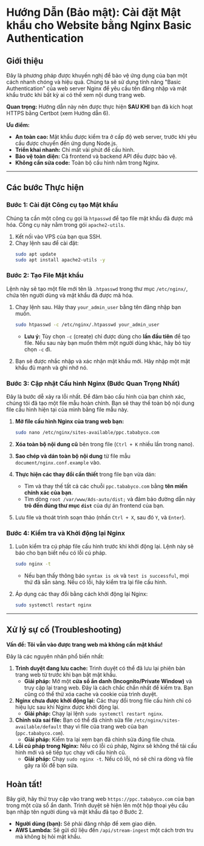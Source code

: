 # Hướng Dẫn (Bảo mật): Cài đặt Mật khẩu cho Website bằng Nginx Basic Authentication

## Giới thiệu

Đây là phương pháp được khuyến nghị để bảo vệ ứng dụng của bạn một cách nhanh chóng và hiệu quả. Chúng ta sẽ sử dụng tính năng "Basic Authentication" của web server Nginx để yêu cầu tên đăng nhập và mật khẩu trước khi bất kỳ ai có thể xem nội dung trang web.

**Quan trọng:** Hướng dẫn này nên được thực hiện **SAU KHI** bạn đã kích hoạt HTTPS bằng Certbot (xem Hướng dẫn 6).

**Ưu điểm:**
-   **An toàn cao:** Mật khẩu được kiểm tra ở cấp độ web server, trước khi yêu cầu được chuyển đến ứng dụng Node.js.
-   **Triển khai nhanh:** Chỉ mất vài phút để cấu hình.
-   **Bảo vệ toàn diện:** Cả frontend và backend API đều được bảo vệ.
-   **Không cần sửa code:** Toàn bộ cấu hình nằm trong Nginx.

---

## Các bước Thực hiện

### Bước 1: Cài đặt Công cụ tạo Mật khẩu

Chúng ta cần một công cụ gọi là `htpasswd` để tạo file mật khẩu đã được mã hóa. Công cụ này nằm trong gói `apache2-utils`.

1.  Kết nối vào VPS của bạn qua SSH.
2.  Chạy lệnh sau để cài đặt:
    ```bash
    sudo apt update
    sudo apt install apache2-utils -y
    ```

### Bước 2: Tạo File Mật khẩu

Lệnh này sẽ tạo một file mới tên là `.htpasswd` trong thư mục `/etc/nginx/`, chứa tên người dùng và mật khẩu đã được mã hóa.

1.  Chạy lệnh sau. Hãy thay `your_admin_user` bằng tên đăng nhập bạn muốn.
    ```bash
    sudo htpasswd -c /etc/nginx/.htpasswd your_admin_user
    ```
    -   **Lưu ý:** Tùy chọn `-c` (create) chỉ được dùng cho **lần đầu tiên** để tạo file. Nếu sau này bạn muốn thêm một người dùng khác, hãy bỏ tùy chọn `-c` đi.

2.  Bạn sẽ được nhắc nhập và xác nhận mật khẩu mới. Hãy nhập một mật khẩu đủ mạnh và ghi nhớ nó.

### Bước 3: Cập nhật Cấu hình Nginx (Bước Quan Trọng Nhất)

Đây là bước dễ xảy ra lỗi nhất. Để đảm bảo cấu hình của bạn chính xác, chúng tôi đã tạo một file mẫu hoàn chỉnh. Bạn sẽ thay thế toàn bộ nội dung file cấu hình hiện tại của mình bằng file mẫu này.

1.  **Mở file cấu hình Nginx của trang web bạn:**
    ```bash
    sudo nano /etc/nginx/sites-available/ppc.tababyco.com
    ```
2.  **Xóa toàn bộ nội dung cũ** bên trong file (`Ctrl + K` nhiều lần trong nano).

3.  **Sao chép và dán toàn bộ nội dung** từ file mẫu `document/nginx.conf.example` vào.

4.  **Thực hiện các thay đổi cần thiết** trong file bạn vừa dán:
    -   Tìm và thay thế tất cả các chuỗi `ppc.tababyco.com` bằng **tên miền chính xác của bạn**.
    -   Tìm dòng `root /var/www/Ads-auto/dist;` và đảm bảo đường dẫn này **trỏ đến đúng thư mục `dist`** của dự án frontend của bạn.

5.  Lưu file và thoát trình soạn thảo (nhấn `Ctrl + X`, sau đó `Y`, và `Enter`).

### Bước 4: Kiểm tra và Khởi động lại Nginx

1.  Luôn kiểm tra cú pháp file cấu hình trước khi khởi động lại. Lệnh này sẽ báo cho bạn biết nếu có lỗi cú pháp.
    ```bash
    sudo nginx -t
    ```
    -   Nếu bạn thấy thông báo `syntax is ok` và `test is successful`, mọi thứ đã sẵn sàng. Nếu có lỗi, hãy kiểm tra lại file cấu hình.

2.  Áp dụng các thay đổi bằng cách khởi động lại Nginx:
    ```bash
    sudo systemctl restart nginx
    ```

---

## Xử lý sự cố (Troubleshooting)

**Vấn đề: Tôi vẫn vào được trang web mà không cần mật khẩu!**

Đây là các nguyên nhân phổ biến nhất:

1.  **Trình duyệt đang lưu cache:** Trình duyệt có thể đã lưu lại phiên bản trang web từ trước khi bạn bật mật khẩu.
    -   **Giải pháp:** Mở một **cửa sổ ẩn danh (Incognito/Private Window)** và truy cập lại trang web. Đây là cách chắc chắn nhất để kiểm tra. Bạn cũng có thể thử xóa cache và cookie của trình duyệt.
2.  **Nginx chưa được khởi động lại:** Các thay đổi trong file cấu hình chỉ có hiệu lực sau khi Nginx được khởi động lại.
    -   **Giải pháp:** Chạy lại lệnh `sudo systemctl restart nginx`.
3.  **Chỉnh sửa sai file:** Bạn có thể đã chỉnh sửa file `/etc/nginx/sites-available/default` thay vì file của trang web của bạn (`ppc.tababyco.com`).
    -   **Giải pháp:** Kiểm tra lại xem bạn đã chỉnh sửa đúng file chưa.
4.  **Lỗi cú pháp trong Nginx:** Nếu có lỗi cú pháp, Nginx sẽ không thể tải cấu hình mới và sẽ tiếp tục chạy với cấu hình cũ.
    -   **Giải pháp:** Chạy `sudo nginx -t`. Nếu có lỗi, nó sẽ chỉ ra dòng và file gây ra lỗi để bạn sửa.

## Hoàn tất!

Bây giờ, hãy thử truy cập vào trang web `https://ppc.tababyco.com` của bạn trong một cửa sổ ẩn danh. Trình duyệt sẽ hiện lên một hộp thoại yêu cầu bạn nhập tên người dùng và mật khẩu đã tạo ở Bước 2.

-   **Người dùng (bạn):** Sẽ phải đăng nhập để xem giao diện.
-   **AWS Lambda:** Sẽ gửi dữ liệu đến `/api/stream-ingest` một cách trơn tru mà không bị hỏi mật khẩu.